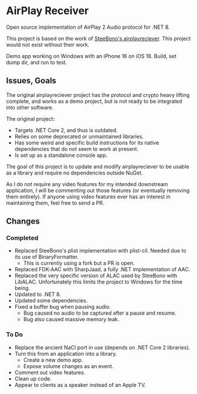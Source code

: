 # AirPlay Receiver

Open source implementation of AirPlay 2 Audio protocol for .NET 8.  

This project is based on the work of [SteeBono's airplayreciever](https://github.com/SteeBono/airplayreceiver/). This project would not exist without their work.

Demo app working on Windows with an iPhone 16 on iOS 18. Build, set dump dir, and run to test.

## Issues, Goals

The original airplayreciever project has the protocol and crypto heavy lifting complete, and works as a demo project, but is not ready to be integrated into other software.

The original project:
- Targets .NET Core 2, and thus is outdated.
- Relies on some deprecated or unmaintained libraries.
- Has some weird and specific build instructions for its native dependencies that do not seem to work at present.
- Is set up as a standalone console app.

The goal of this project is to update and modify airplayreciever to be usable as a library and require no dependencies outside NuGet.

As I do not require any video features for my intended downstream application, I will be commenting out those features (or eventually removing them entirely). If anyone using video features ever has an interest in maintaining them, feel free to send a PR.

## Changes

### Completed
- Replaced SteeBono's plist implementation with plist-cil. Needed due to its use of BinaryFormatter.
  - This is currently using a fork but a PR is open.
- Replaced FDK-AAC with SharpJaad, a fully .NET implementation of AAC.
- Replaced the very specific version of ALAC used by SteeBono with LibALAC. Unfortunately this limits the project to Windows for the time being.
- Updated to .NET 8.
- Updated some dependencies.
- Fixed a buffer bug when pausing audio.
  - Bug caused no audio to be captured after a pause and resume.
  - Bug also caused massive memory leak.

### To Do
- Replace the ancient NaCl port in use (depends on .NET Core 2 libraries).
- Turn this from an application into a library.
  - Create a new demo app.
  - Expose volume changes as an event.
- Comment out video features.
- Clean up code.
- Appear to clients as a speaker instead of an Apple TV.